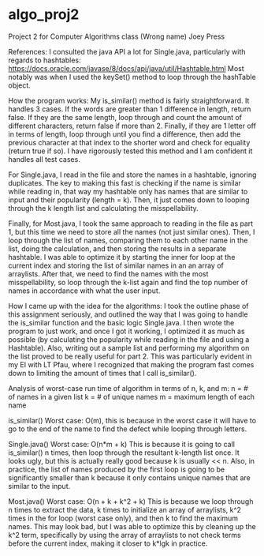 # algo_proj2
Project 2 for Computer Algorithms class (Wrong name)
Joey Press

References:
I consulted the java API a lot for Single.java, particularly with regards to hashtables:
https://docs.oracle.com/javase/8/docs/api/java/util/Hashtable.html
Most notably was when I used the keySet() method to loop through the hashTable object.


How the program works:
My is_similar() method is fairly straightforward. It handles 3 cases. If the words are greater than 1 difference in length, return false. If they are the same length, loop through and count the amount of different characters, return false if more than 2. Finally, if they are 1 letter off in terms of length, loop through until you find a difference, then add the previous character at that index to the shorter word and check for equality (return true if so). I have rigorously tested this method and I am confident it handles all test cases. 

For Single.java, I read in the file and store the names in a hashtable, ignoring duplicates. The key to making this fast is checking if the name is similar while reading in, that way my hashtable only has names that are similar to input and their popularity (length = k). Then, it just comes down to looping through the k length list and calculating the misspellability. 

Finally, for Most.java, I took the same approach to reading in the file as part 1, but this time we need to store all the names (not just similar ones). Then, I loop through the list of names, comparing them to each other name in the list, doing the calculation, and then storing the results in a separate hashtable. I was able to optimize it by starting the inner for loop at the current index and storing the list of similar names in an an array of arraylists. After that, we need to find the names with the most misspellability, so loop through the k-list again and find the top number of names in accordance with what the user input.


How I came up with the idea for the algorithms:
I took the outline phase of this assignment seriously, and outlined the way that I was going to handle the is_similar function and the basic logic Single.java. I then wrote the program to just work, and once I got it working, I optimized it as much as possible (by calculating the popularity while reading in the file and using a Hashtable).
Also, writing out a sample list and performing my algorithm on the list proved to be really useful for part 2. This was particularly evident in my EI with LT Pfau, where I recognized that making the program fast comes down to limiting the amount of times that I call is_similar(). 


Analysis of worst-case run time of algorithm in terms of n, k, and m:
n = # of names in a given list
k = # of unique names
m = maximum length of each name

is_similar()
Worst case: O(m), this is because in the worst case it will have to go to the end of the name to find the defect while looping through letters. 

Single.java()
Worst case: O(n*m + k)
This is because it is going to call is_similar() n times, then loop through the resultant k-length list once. It looks ugly, but this is actually really good because k is usually << n. Also, in practice, the list of names produced by the first loop is going to be significantly smaller than k because it only contains unique names that are similar to the input.

Most.java()
Worst case: O(n + k + k^2 + k)
This is because we loop through n times to extract the data, k times to initialize an array of arraylists, k^2 times in the for loop (worst case only), and then k to find the maximum names. This may look bad, but I was able to optimize this by cleaning up the k^2 term, specifically by using the array of arraylists to not check terms before the current index, making it closer to k*lgk in practice.


